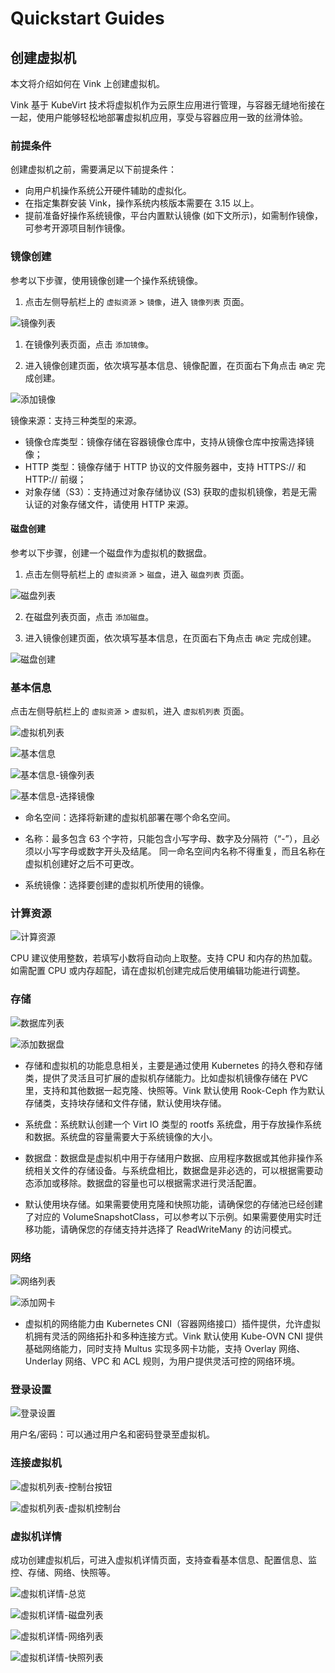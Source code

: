 # Quickstart Guides

## 创建虚拟机

本文将介绍如何在 Vink 上创建虚拟机。

Vink 基于 KubeVirt 技术将虚拟机作为云原生应用进行管理，与容器无缝地衔接在一起，使用户能够轻松地部署虚拟机应用，享受与容器应用一致的丝滑体验。

### 前提条件

创建虚拟机之前，需要满足以下前提条件：

- 向用户机操作系统公开硬件辅助的虚拟化。
- 在指定集群安装 Vink，操作系统内核版本需要在 3.15 以上。
- 提前准备好操作系统镜像，平台内置默认镜像 (如下文所示)，如需制作镜像，可参考开源项目制作镜像。

### 镜像创建

参考以下步骤，使用镜像创建一个操作系统镜像。

1. 点击左侧导航栏上的 `虚拟资源` > `镜像`，进入 `镜像列表` 页面。

![镜像列表](./images/镜像列表.png)

1. 在镜像列表页面，点击 `添加镜像`。

2. 进入镜像创建页面，依次填写基本信息、镜像配置，在页面右下角点击 `确定` 完成创建。

![添加镜像](./images/添加镜像.png)

镜像来源：支持三种类型的来源。

- 镜像仓库类型：镜像存储在容器镜像仓库中，支持从镜像仓库中按需选择镜像；
- HTTP 类型：镜像存储于 HTTP 协议的文件服务器中，支持 HTTPS:// 和 HTTP:// 前缀；
- 对象存储（S3）：支持通过对象存储协议 (S3) 获取的虚拟机镜像，若是无需认证的对象存储文件，请使用 HTTP 来源。

#### 磁盘创建

参考以下步骤，创建一个磁盘作为虚拟机的数据盘。

1. 点击左侧导航栏上的 `虚拟资源` > `磁盘`，进入 `磁盘列表` 页面。

![磁盘列表](./images/磁盘列表.png)

2. 在磁盘列表页面，点击 `添加磁盘`。

3. 进入镜像创建页面，依次填写基本信息，在页面右下角点击 `确定` 完成创建。

![磁盘创建](./images/磁盘创建.png)

### 基本信息

点击左侧导航栏上的 `虚拟资源` > `虚拟机`，进入 `虚拟机列表` 页面。

![虚拟机列表](./images/虚拟机列表.png)

![基本信息](./images/基本信息.png)

![基本信息-镜像列表](./images/基本信息-镜像列表.png)

![基本信息-选择镜像](./images/基本信息-选择镜像.png)

- 命名空间：选择将新建的虚拟机部署在哪个命名空间。

- 名称：最多包含 63 个字符，只能包含小写字母、数字及分隔符（“-”），且必须以小写字母或数字开头及结尾。 同一命名空间内名称不得重复，而且名称在虚拟机创建好之后不可更改。

- 系统镜像：选择要创建的虚拟机所使用的镜像。

### 计算资源

![计算资源](./images/计算资源.png)

CPU 建议使用整数，若填写小数将自动向上取整。支持 CPU 和内存的热加载。如需配置 CPU 或内存超配，请在虚拟机创建完成后使用编辑功能进行调整。

### 存储

![数据库列表](./images/数据盘列表.png)

![添加数据盘](./images/添加数据盘.png)

- 存储和虚拟机的功能息息相关，主要是通过使用 Kubernetes 的持久卷和存储类，提供了灵活且可扩展的虚拟机存储能力。比如虚拟机镜像存储在 PVC 里，支持和其他数据一起克隆、快照等。Vink 默认使用 Rook-Ceph 作为默认存储类，支持块存储和文件存储，默认使用块存储。

- 系统盘：系统默认创建一个 Virt IO 类型的 rootfs 系统盘，用于存放操作系统和数据。系统盘的容量需要大于系统镜像的大小。

- 数据盘：数据盘是虚拟机中用于存储用户数据、应用程序数据或其他非操作系统相关文件的存储设备。与系统盘相比，数据盘是非必选的，可以根据需要动态添加或移除。数据盘的容量也可以根据需求进行灵活配置。

- 默认使用块存储。如果需要使用克隆和快照功能，请确保您的存储池已经创建了对应的 VolumeSnapshotClass，可以参考以下示例。如果需要使用实时迁移功能，请确保您的存储支持并选择了 ReadWriteMany 的访问模式。

### 网络

![网络列表](./images/网络列表.png)

![添加网卡](./images/添加网络.png)

- 虚拟机的网络能力由 Kubernetes CNI（容器网络接口）插件提供，允许虚拟机拥有灵活的网络拓扑和多种连接方式。Vink 默认使用 Kube-OVN CNI 提供基础网络能力，同时支持 Multus 实现多网卡功能，支持 Overlay 网络、Underlay 网络、VPC 和 ACL 规则，为用户提供灵活可控的网络环境。

### 登录设置

![登录设置](./images/登录设置.png)

用户名/密码：可以通过用户名和密码登录至虚拟机。

### 连接虚拟机

![虚拟机列表-控制台按钮](./images/虚拟机列表-控制台按钮.png)

![虚拟机列表-虚拟机控制台](./images/虚拟机列表-虚拟机控制台.png)

### 虚拟机详情

成功创建虚拟机后，可进入虚拟机详情页面，支持查看基本信息、配置信息、监控、存储、网络、快照等。

![虚拟机详情-总览](./images/虚拟机详情-总览.png)

![虚拟机详情-磁盘列表](./images/虚拟机详情-磁盘列表.png)

![虚拟机详情-网络列表](./images/虚拟机详情-网络列表.png)

![虚拟机详情-快照列表](./images/虚拟机详情-快照列表.png)
